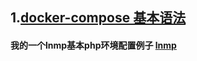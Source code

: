 ## 1.[docker-compose 基本语法](https://github.com/ericivan/docker-compose-/blob/master/src/docker-compose.md)

	
  #### 我的一个lnmp基本php环境配置例子 [lnmp](https://github.com/ericivan/docker_lnmp)
